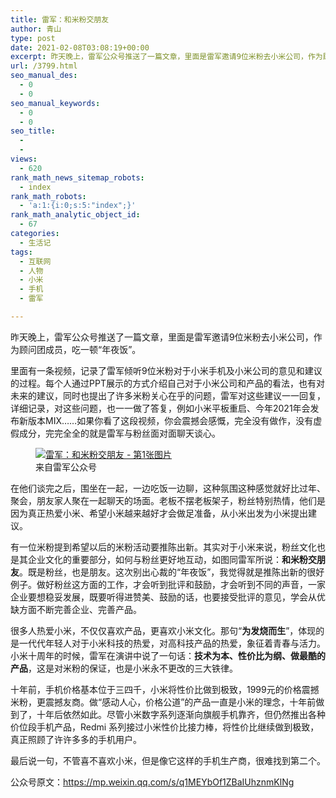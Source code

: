 ```yaml
---
title: 雷军：和米粉交朋友
author: 青山
type: post
date: 2021-02-08T03:08:19+00:00
excerpt: 昨天晚上，雷军公众号推送了一篇文章，里面是雷军邀请9位米粉去小米公司，作为顾问团成员，吃一顿“年夜饭”。里面有一条视频，记录了雷军倾听9位米粉对于小米手机及小米公司的意见和建议的过程。每个人通过PPT展示的方式介绍自己对于小米公司和产品的看法，也有对未来的建议，同时也提出了许多米粉关心在乎的问题，雷军对这些建议一一回复，详细记录，对这些问题，也一一做了答复，例如小米平板重启、今年2021年会发布新版本MIX……如果你看了这段视频，你会震撼会感慨，完全没有做作，没有虚假成分，完完全全的就是雷军与粉丝面对面聊天谈心。
url: /3799.html
seo_manual_des:
  - 0
  - 0
seo_manual_keywords:
  - 0
  - 0
seo_title:
  - 
  - 
views:
  - 620
rank_math_news_sitemap_robots:
  - index
rank_math_robots:
  - 'a:1:{i:0;s:5:"index";}'
rank_math_analytic_object_id:
  - 67
categories:
  - 生活记
tags:
  - 互联网
  - 人物
  - 小米
  - 手机
  - 雷军

---
```

昨天晚上，雷军公众号推送了一篇文章，里面是雷军邀请9位米粉去小米公司，作为顾问团成员，吃一顿“年夜饭”。

里面有一条视频，记录了雷军倾听9位米粉对于小米手机及小米公司的意见和建议的过程。每个人通过PPT展示的方式介绍自己对于小米公司和产品的看法，也有对未来的建议，同时也提出了许多米粉关心在乎的问题，雷军对这些建议一一回复，详细记录，对这些问题，也一一做了答复，例如小米平板重启、今年2021年会发布新版本MIX……如果你看了这段视频，你会震撼会感慨，完全没有做作，没有虚假成分，完完全全的就是雷军与粉丝面对面聊天谈心。

<div class="wp-block-image">
  <figure class="aligncenter size-large"><a href="https://rmt.dogedoge.com/fetch/lucy/storage/awusp-hieu2.jpg" loading="lazy" rel="sponsored" data-fancybox="gallery"><img decoding="async" src="https://rmt.dogedoge.com/fetch/lucy/storage/awusp-hieu2.jpg" / alt="雷军：和米粉交朋友 - 第1张图片" title="雷军：和米粉交朋友 - 第1张图片 | 印记" ></a><figcaption>来自雷军公众号</figcaption></figure>
</div>

在他们谈完之后，围坐在一起，一边吃饭一边聊，这种氛围这种感觉就好比过年、聚会，朋友家人聚在一起聊天的场面。老板不摆老板架子，粉丝特别热情，他们是因为真正热爱小米、希望小米越来越好才会做足准备，从小米出发为小米提出建议。

有一位米粉提到希望以后的米粉活动要推陈出新。其实对于小米来说，粉丝文化也是其企业文化的重要部分，如何与粉丝更好地互动，如图同雷军所说：**和米粉交朋友**。既是粉丝，也是朋友。这次别出心裁的“年夜饭”，我觉得就是推陈出新的很好例子。做好粉丝这方面的工作，才会听到批评和鼓励，才会听到不同的声音，一家企业要想稳妥发展，既要听得进赞美、鼓励的话，也要接受批评的意见，学会从优缺方面不断完善企业、完善产品。

很多人热爱小米，不仅仅喜欢产品，更喜欢小米文化。那句“**为发烧而生**”，体现的是一代代年轻人对于小米科技的热爱，对高科技产品的热爱，象征着青春与活力。小米十周年的时候，雷军在演讲中说了一句话：**技术为本、性价比为纲、做最酷的产品**，这是对米粉的保证，也是小米永不更改的三大铁律。

十年前，手机价格基本位于三四千，小米将性价比做到极致，1999元的价格震撼米粉，更震撼友商。做“感动人心，价格公道”的产品一直是小米的理念，十年前做到了，十年后依然如此。尽管小米数字系列逐渐向旗舰手机靠齐，但仍然推出各种价位段手机产品，Redmi 系列接过小米性价比接力棒，将性价比继续做到极致，真正照顾了许许多多的手机用户。

最后说一句，不管喜不喜欢小米，但是像它这样的手机生产商，很难找到第二个。

公众号原文：<a href="https://mp.weixin.qq.com/s/q1MEYbOf1ZBaIUhznmKlNg" target="_blank" rel="noreferrer noopener">https://mp.weixin.qq.com/s/q1MEYbOf1ZBaIUhznmKlNg</a>